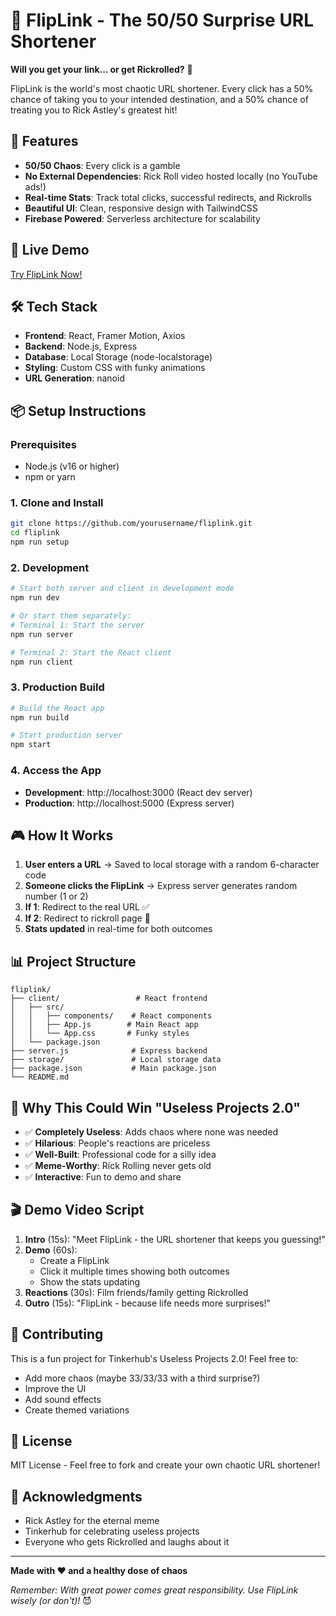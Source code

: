 # 🎲 FlipLink - The 50/50 Surprise URL Shortener

**Will you get your link... or get Rickrolled?** 🎵

FlipLink is the world's most chaotic URL shortener. Every click has a 50% chance of taking you to your intended destination, and a 50% chance of treating you to Rick Astley's greatest hit!

## 🎯 Features

- **50/50 Chaos**: Every click is a gamble
- **No External Dependencies**: Rick Roll video hosted locally (no YouTube ads!)
- **Real-time Stats**: Track total clicks, successful redirects, and Rickrolls
- **Beautiful UI**: Clean, responsive design with TailwindCSS
- **Firebase Powered**: Serverless architecture for scalability

## 🚀 Live Demo

[Try FlipLink Now!](https://useless-project-c853e.web.app)

## 🛠️ Tech Stack

- **Frontend**: React, Framer Motion, Axios
- **Backend**: Node.js, Express
- **Database**: Local Storage (node-localstorage)
- **Styling**: Custom CSS with funky animations
- **URL Generation**: nanoid

## 📦 Setup Instructions

### Prerequisites
- Node.js (v16 or higher)
- npm or yarn

### 1. Clone and Install
```bash
git clone https://github.com/yourusername/fliplink.git
cd fliplink
npm run setup
```

### 2. Development
```bash
# Start both server and client in development mode
npm run dev

# Or start them separately:
# Terminal 1: Start the server
npm run server

# Terminal 2: Start the React client
npm run client
```

### 3. Production Build
```bash
# Build the React app
npm run build

# Start production server
npm start
```

### 4. Access the App
- **Development**: http://localhost:3000 (React dev server)
- **Production**: http://localhost:5000 (Express server)

## 🎮 How It Works

1. **User enters a URL** → Saved to local storage with a random 6-character code
2. **Someone clicks the FlipLink** → Express server generates random number (1 or 2)
3. **If 1**: Redirect to the real URL ✅
4. **If 2**: Redirect to rickroll page 🎵
5. **Stats updated** in real-time for both outcomes

## 📊 Project Structure

```
fliplink/
├── client/                 # React frontend
│   ├── src/
│   │   ├── components/    # React components
│   │   ├── App.js        # Main React app
│   │   └── App.css       # Funky styles
│   └── package.json
├── server.js              # Express backend
├── storage/               # Local storage data
├── package.json           # Main package.json
└── README.md
```

## 🎯 Why This Could Win "Useless Projects 2.0"

- ✅ **Completely Useless**: Adds chaos where none was needed
- ✅ **Hilarious**: People's reactions are priceless
- ✅ **Well-Built**: Professional code for a silly idea
- ✅ **Meme-Worthy**: Rick Rolling never gets old
- ✅ **Interactive**: Fun to demo and share

## 🎬 Demo Video Script

1. **Intro** (15s): "Meet FlipLink - the URL shortener that keeps you guessing!"
2. **Demo** (60s): 
   - Create a FlipLink
   - Click it multiple times showing both outcomes
   - Show the stats updating
3. **Reactions** (30s): Film friends/family getting Rickrolled
4. **Outro** (15s): "FlipLink - because life needs more surprises!"

## 🤝 Contributing

This is a fun project for Tinkerhub's Useless Projects 2.0! Feel free to:
- Add more chaos (maybe 33/33/33 with a third surprise?)
- Improve the UI
- Add sound effects
- Create themed variations

## 📄 License

MIT License - Feel free to fork and create your own chaotic URL shortener!

## 🙏 Acknowledgments

- Rick Astley for the eternal meme
- Tinkerhub for celebrating useless projects
- Everyone who gets Rickrolled and laughs about it

---

**Made with ❤️ and a healthy dose of chaos**

*Remember: With great power comes great responsibility. Use FlipLink wisely (or don't)!* 😈